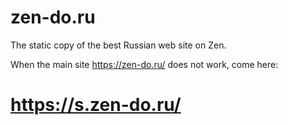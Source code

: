 # zen-do.ru
The static copy of the best Russian web site on Zen.

When the main site https://zen-do.ru/ does not work, come here:

# https://s.zen-do.ru/
